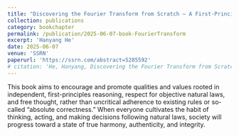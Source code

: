 ```yaml
---
title: "Discovering the Fourier Transform from Scratch — A First-Principles View"
collection: publications
category: bookchapter
permalink: /publication/2025-06-07-book-FourierTransform
excerpt: 'Hanyang He'
date: 2025-06-07
venue: 'SSRN'
paperurl: 'https://ssrn.com/abstract=5285592'
# citation: 'He, Hanyang, Discovering the Fourier Transform from Scratch - A First-Principles View (June 07, 2025). Available at SSRN: https://ssrn.com/abstract=5285592'
---
```

This book aims to encourage and promote qualities and values rooted in independent, first-principles reasoning, respect for objective natural laws, and free thought, rather than uncritical adherence to existing rules or so-called “absolute correctness.” When everyone cultivates the habit of thinking, acting, and making decisions following natural laws, society will progress toward a state of true harmony, authenticity, and integrity.
